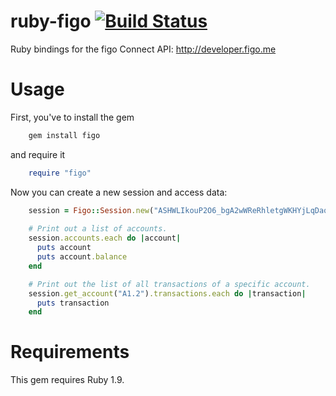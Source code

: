 ruby-figo [![Build Status](https://secure.travis-ci.org/figo-connect/ruby-figo.png)](https://travis-ci.org/figo-connect/ruby-figo)
=========

Ruby bindings for the figo Connect API: http://developer.figo.me

Usage
=====

First, you've to install the gem

```bash
    gem install figo
```

and require it

```ruby
    require "figo"
```

Now you can create a new session and access data:

```ruby
    session = Figo::Session.new("ASHWLIkouP2O6_bgA2wWReRhletgWKHYjLqDaqb0LFfamim9RjexTo22ujRIP_cjLiRiSyQXyt2kM1eXU2XLFZQ0Hro15HikJQT_eNeT_9XQ")
    
    # Print out a list of accounts.
    session.accounts.each do |account|
      puts account
      puts account.balance
    end

    # Print out the list of all transactions of a specific account.
    session.get_account("A1.2").transactions.each do |transaction|
      puts transaction
    end
```

Requirements
============

This gem requires Ruby 1.9.
